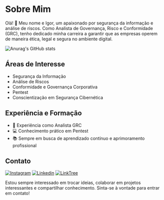 # Sobre Mim

Olá! 👋 Meu nome e Igor, um apaixonado por segurança da informação e análise de riscos. Como Analista de Governança, Risco e Conformidade (GRC), tenho dedicado minha carreira a garantir que as empresas operem de maneira ética, legal e segura no ambiente digital.

![Anurag's GitHub stats](https://github-readme-stats.vercel.app/api?username=IgorCyberTec&show_icons=true&theme=radical)

## Áreas de Interesse

- Segurança da Informação
- Análise de Riscos
- Conformidade e Governança Corporativa
- Pentest
- Conscientização em Segurança Cibernética

## Experiência e Formação

- 💼 Experiência como Analista GRC
- 💻 Conhecimento prático em Pentest
- 📚 Sempre em busca de aprendizado contínuo e aprimoramento profissional

## Contato

[![Instagram](https://img.shields.io/badge/Instagram-E4405F?style=for-the-badge&logo=instagram&logoColor=white)](https://www.instagram.com/igorcybertec/)
[![Linkedin](https://img.shields.io/badge/LinkedIn-0077B5?style=for-the-badge&logo=linkedin&logoColor=white)](https://www.linkedin.com/in/igorgoncalvesoliveira/)
[![LinkTree](https://img.shields.io/badge/linktree-39E09B?style=for-the-badge&logo=linktree&logoColor=white)](https://linktr.ee/igorcybertec)




Estou sempre interessado em trocar ideias, colaborar em projetos interessantes e compartilhar conhecimento. Sinta-se à vontade para entrar em contato!


